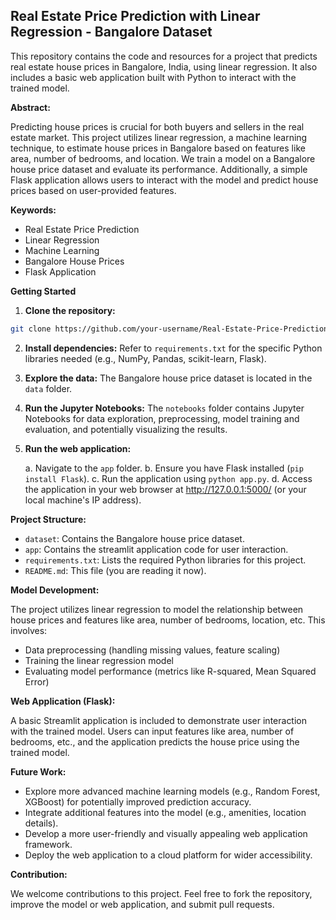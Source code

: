 ## Real Estate Price Prediction with Linear Regression - Bangalore Dataset

This repository contains the code and resources for a project that predicts real estate house prices in Bangalore, India, using linear regression. It also includes a basic web application built with Python to interact with the trained model.

**Abstract:**

Predicting house prices is crucial for both buyers and sellers in the real estate market. This project utilizes linear regression, a machine learning technique, to estimate house prices in Bangalore based on features like area, number of bedrooms, and location. We train a model on a Bangalore house price dataset and evaluate its performance. Additionally, a simple Flask application allows users to interact with the model and predict house prices based on user-provided features.

**Keywords:**

* Real Estate Price Prediction
* Linear Regression
* Machine Learning
* Bangalore House Prices
* Flask Application

**Getting Started**

1. **Clone the repository:**

```bash
git clone https://github.com/your-username/Real-Estate-Price-Prediction.git
```

2. **Install dependencies:** Refer to `requirements.txt` for the specific Python libraries needed (e.g., NumPy, Pandas, scikit-learn, Flask).

3. **Explore the data:** The Bangalore house price dataset is located in the `data` folder.

4. **Run the Jupyter Notebooks:** The `notebooks` folder contains Jupyter Notebooks for data exploration, preprocessing, model training and evaluation, and potentially visualizing the results.

5. **Run the web application:** 

   a. Navigate to the `app` folder.
   b. Ensure you have Flask installed (`pip install Flask`).
   c. Run the application using `python app.py`.
   d. Access the application in your web browser at http://127.0.0.1:5000/ (or your local machine's IP address).

**Project Structure:**

* `dataset`: Contains the Bangalore house price dataset.
* `app`: Contains the streamlit application code for user interaction.
* `requirements.txt`: Lists the required Python libraries for this project.
* `README.md`: This file (you are reading it now).

**Model Development:**

The project utilizes linear regression to model the relationship between house prices and features like area, number of bedrooms, location, etc. This involves:

* Data preprocessing (handling missing values, feature scaling)
* Training the linear regression model
* Evaluating model performance (metrics like R-squared, Mean Squared Error)

**Web Application (Flask):**

A basic Streamlit application is included to demonstrate user interaction with the trained model. Users can input features like area, number of bedrooms, etc., and the application predicts the house price using the trained model.

**Future Work:**

*  Explore more advanced machine learning models (e.g., Random Forest, XGBoost) for potentially improved prediction accuracy.
*  Integrate additional features into the model (e.g., amenities, location details).
*  Develop a more user-friendly and visually appealing web application framework.
*  Deploy the web application to a cloud platform for wider accessibility.

**Contribution:**

We welcome contributions to this project. Feel free to fork the repository, improve the model or web application, and submit pull requests.
